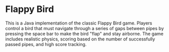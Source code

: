 # Flappy Bird

This is a Java implementation of the classic Flappy Bird game. Players control a bird that must navigate through a series of gaps between pipes by pressing the space bar to make the bird "flap" and stay airborne. The game includes realistic physics, scoring based on the number of successfully passed pipes, and high score tracking.  
